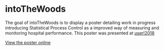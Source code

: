
<!-- README.md is generated from README.Rmd. Please edit that file -->

# intoTheWoods

The goal of intoTheWoods is to display a poster detailing work in
progress introducing Statistical Process Control as a improved way of
measuring and monitoring hospital performance. This poster was presented
at [user\!2018](https://user2018.r-project.org/poster/)

[View the poster online](https://adam-gruer.github.io/intoTheWoods/)
